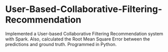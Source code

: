 # User-Based-Collaborative-Filtering-Recommendation
Implemented a User-based Collaborative Filtering Recommendation system with Spark. Also, calculated the Root Mean Square Error between the predictions and ground truth. Programmed in Python.
